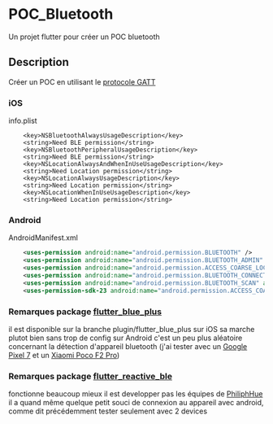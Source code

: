 # POC_Bluetooth

Un projet flutter pour créer un POC bluetooth

## Description

Créer un POC en utilisant le [protocole GATT](http://tvaira.free.fr/bts-sn/activites/activite-ble/bluetooth-ble.html#:~:text=et%20scan%20window)


### iOS
info.plist 
```plist
	<key>NSBluetoothAlwaysUsageDescription</key>
	<string>Need BLE permission</string>
	<key>NSBluetoothPeripheralUsageDescription</key>  
	<string>Need BLE permission</string>  
	<key>NSLocationAlwaysAndWhenInUseUsageDescription</key>  
	<string>Need Location permission</string>  
	<key>NSLocationAlwaysUsageDescription</key>  
	<string>Need Location permission</string>  
	<key>NSLocationWhenInUseUsageDescription</key>  
	<string>Need Location permission</string>
```
### Android
AndroidManifest.xml
```xml
    <uses-permission android:name="android.permission.BLUETOOTH" />  
    <uses-permission android:name="android.permission.BLUETOOTH_ADMIN" />  
    <uses-permission android:name="android.permission.ACCESS_COARSE_LOCATION"/> 
    <uses-permission android:name="android.permission.BLUETOOTH_CONNECT" />
    <uses-permission android:name="android.permission.BLUETOOTH_SCAN" android:usesPermissionFlags="neverForLocation" />
    <uses-permission-sdk-23 android:name="android.permission.ACCESS_COARSE_LOCATION" />
```

### Remarques package [flutter_blue_plus](https://pub.dev/packages/flutter_blue_plus)
il est disponible sur la branche plugin/flutter_blue_plus
sur iOS sa marche plutot bien sans trop de config sur Android c'est un peu plus aléatoire concernant la détection d'appareil bluetooth (j'ai tester avec un [Google Pixel 7](https://store.google.com/fr/product/pixel_7?hl=fr) et un [Xiaomi Poco F2 Pro](https://www.mi.com/fr/poco-f2-pro/))


### Remarques package [flutter_reactive_ble](https://pub.dev/packages/flutter_reactive_ble)
fonctionne beaucoup mieux il est developper pas les équipes de [PhiliphHue](https://github.com/PhilipsHue/flutter_reactive_ble) il a quand même quelque petit souci de connexion au appareil avec android, comme dit précédemment tester seulement avec 2 devices